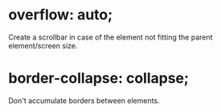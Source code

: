   # overflow: auto;
  Create a scrollbar in case of the element not fitting the parent element/screen size.

  # border-collapse: collapse;
  Don't accumulate borders between elements.